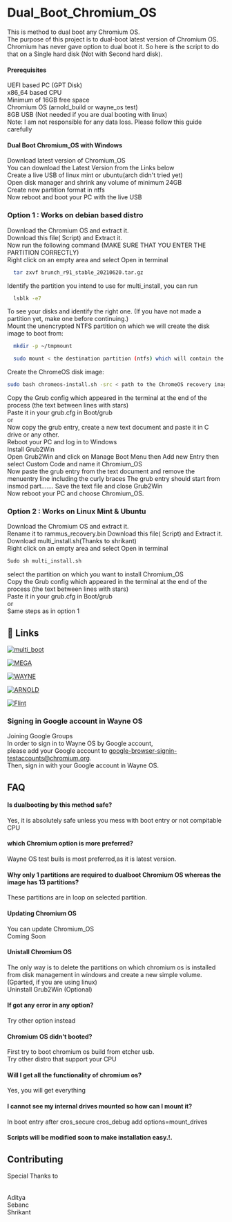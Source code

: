 
# Dual_Boot_Chromium_OS
This is method to dual boot any Chromium OS.    
The purpose of this project is to dual-boot latest version of Chromium OS. Chromium has never gave option to dual boot it. So here is the script to do that on a Single hard disk (Not with Second hard disk).



#### Prerequisites         
UEFI based PC (GPT Disk)       
x86_64 based CPU       
Minimum of 16GB free space       
Chromium OS (arnold_build or wayne_os test)        
8GB USB (Not needed if you are dual booting with linux)       
Note: I am not responsible for any data loss. Please follow this guide carefully        

#### Dual Boot Chromium_OS with Windows      
Download latest version of Chromium_OS         
You can download the Latest Version from the Links below                
Create a live USB of linux mint or ubuntu(arch didn't tried yet)         
Open disk manager and shrink any volume of minimum 24GB        
Create new partition format in ntfs        
Now reboot and boot your PC with the live USB        

### Option 1 : Works on debian based distro        

Download the Chromium OS and extract it.                   
Download this file( Script) and Extract it.       
Now run the following command (MAKE SURE THAT YOU ENTER THE PARTITION CORRECTLY)          
Right click on an empty area and select Open in terminal         
```bash
  tar zxvf brunch_r91_stable_20210620.tar.gz
```             
Identify the partition you intend to use for multi_install, you can run 
```bash
  lsblk -e7
```  
To see your disks and identify the right one. (If you have not made a partition yet, make one before continuing.)             
Mount the unencrypted NTFS partition on which we will create the disk image to boot from:
```bash
  mkdir -p ~/tmpmount 
```     

```bash
  sudo mount < the destination partition (ntfs) which will contain the disk image > ~/tmpmount 
``` 

Create the ChromeOS disk image:  
```bash                   
sudo bash chromeos-install.sh -src < path to the ChromeOS recovery image > -dst ~/tmpmount/chromeos.img -s < size you want to give to your chromeos install in GB (system partitions will take around 10GB, the rest will be for your data) >
``` 
Copy the Grub config which appeared in the terminal at the end of the process (the text between lines with stars)                          
Paste it in your grub.cfg in Boot/grub                
or                   
Now copy the grub entry, create a new text document and paste it in C drive or any other.              
Reboot your PC and log in to Windows                      
Install Grub2Win                   
Open Grub2Win and click on Manage Boot Menu then Add new Entry then select Custom Code and name it Chromium_OS                          
Now paste the grub entry from the text document and remove the menuentry line including the curly braces The grub entry should start from insmod part....... 
Save the text file and close Grub2Win            
Now reboot your PC and choose Chromium_OS.               



### Option 2 : Works on Linux Mint & Ubuntu            
Download the Chromium OS and extract it.                
Rename it to rammus_recovery.bin
Download this file( Script) and Extract it.               
Download multi_install.sh(Thanks to shrikant)                  
Right click on an empty area and select Open in terminal
```bash              
Sudo sh multi_install.sh        
```                               
select the partition on which you want to install Chromium_OS                
Copy the Grub config which appeared in the terminal at the end of the process  (the text between lines with stars)                   
Paste it in your grub.cfg in Boot/grub              
or                            
Same steps as in option 1                  







## 🔗 Links
[![multi_boot](https://img.shields.io/badge/multi_boot-000?style=for-the-badge&logo=ko-fi&logoColor=white)](https://drive.google.com/file/d/12A8v-v809bsbZrRjbynSC_S68mHQXtdM/view?usp=drivesdk/)

[![MEGA](https://img.shields.io/badge/script-000?style=for-the-badge&logo=ko-fi&logoColor=white)](https://github.com/sebanc/brunch/releases/download/r91-stable-20210620/brunch_r91_stable_20210620.tar.gz/)

[![WAYNE](https://img.shields.io/badge/chromium_option_1-000?style=for-the-badge&logo=ko-fi&logoColor=white)](https://wayne-os.com/category/release/)

[![ARNOLD](https://img.shields.io/badge/chromium_option_2-000?style=for-the-badge&logo=ko-fi&logoColor=white)](http://chromium.arnoldthebat.co.uk/)

[![Flint](https://img.shields.io/badge/chromium_option_3-000?style=for-the-badge&logo=ko-fi&logoColor=white)](https://drive.google.com/file/d/1-DKmLWU0VxZXmDVejV2SkKCF4nBKlo_J/view)



             
          





               
### Signing in Google account in Wayne OS
Joining Google Groups                                              
In order to sign in to Wayne OS by Google account,                                                                                                                   
please add your Google account to google-browser-signin-testaccounts@chromium.org.                                 
Then, sign in with your Google account in Wayne OS.
                   




## FAQ

#### Is dualbooting by this method safe?

Yes, it is absolutely safe unless you mess with boot entry or not compitable CPU

#### which Chromium option is more preferred?

Wayne OS test buils is most preferred,as it is latest version.

#### Why only 1 partitions are required to dualboot Chromium OS whereas the image has 13 partitions?

These partitions are in loop on selected partition.

#### Updating Chromium OS

You can update Chromium_OS        
Coming Soon

#### Unistall Chromium OS  

The only way is to delete the partitions on which chromium os is installed from disk management in windows and create a new simple volume. (Gparted, if you are using linux)                             
Uninstall Grub2Win (Optional) 

#### If got any error in any option?

Try other option instead   

#### Chromium OS didn't booted?

First try to boot chromium os build from etcher usb.                     
 Try other distro that support your CPU

#### Will I get all the functionality of chromium os?

Yes, you will get everything 

#### I cannot see my internal drives mounted so how can I mount it?

In boot entry after cros_secure cros_debug add options=mount_drives  

#### Scripts will be modified soon to make installation easy.!.
                 
                                                                   
## Contributing
Special Thanks to  
######
Aditya              
Sebanc                 
Shrikant 
                           

